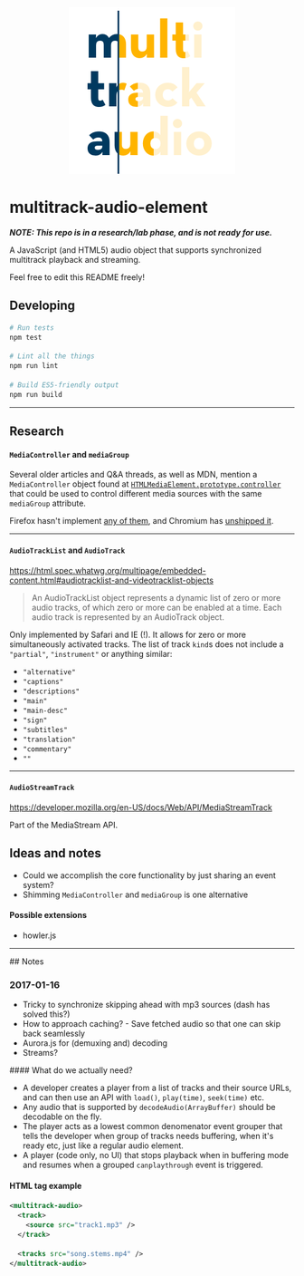 <p align="center">
<img src="multitrack-audio-element-logo.png" width="294" />
</p>

# multitrack-audio-element

***NOTE: This repo is in a research/lab phase, and is not ready for use.***

A JavaScript (and HTML5) audio object that supports synchronized multitrack playback and streaming.

Feel free to edit this README freely!

## Developing

```sh
# Run tests
npm test

# Lint all the things
npm run lint

# Build ES5-friendly output
npm run build
```

-----

## Research

#### `MediaController` and `mediaGroup`

Several older articles and Q&A threads, as well as MDN, mention a `MediaController` object found at [`HTMLMediaElement.prototype.controller`](https://developer.mozilla.org/en-US/docs/Web/API/HTMLMediaElement) that could be used to control different media sources with the same `mediaGroup` attribute.

Firefox hasn't implement [any of them](https://bugzilla.mozilla.org/show_bug.cgi?id=847377), and Chromium has [unshipped it](https://groups.google.com/a/chromium.org/forum/#!topic/blink-dev/MVcoNSPs1UQ).

-----

#### `AudioTrackList` and `AudioTrack`

https://html.spec.whatwg.org/multipage/embedded-content.html#audiotracklist-and-videotracklist-objects

> An AudioTrackList object represents a dynamic list of zero or more audio tracks, of which zero or more can be enabled at a time. Each audio track is represented by an AudioTrack object.

Only implemented by Safari and IE (!). It allows for zero or more simultaneously activated tracks. The list of track `kind`s does not include a `"partial"`, `"instrument"` or anything similar:

* `"alternative"`
* `"captions"`
* `"descriptions"`
* `"main"`
* `"main-desc"`
* `"sign"`
* `"subtitles"`
* `"translation"`
* `"commentary"`
* `""`

-----

#### `AudioStreamTrack`

https://developer.mozilla.org/en-US/docs/Web/API/MediaStreamTrack

Part of the MediaStream API.


## Ideas and notes

* Could we accomplish the core functionality by just sharing an event system?
* Shimming `MediaController` and `mediaGroup` is one alternative

#### Possible extensions

* howler.js

-----

## Notes

### 2017-01-16

* Tricky to synchronize skipping ahead with mp3 sources (dash has solved this?)
* How to approach caching? - Save fetched audio so that one can skip back seamlessly
* Aurora.js for (demuxing and) decoding
* Streams?

#### What do we actually need?

* A developer creates a player from a list of tracks and their source URLs, and can then use an API with `load()`, `play(time)`, `seek(time)` etc.
* Any audio that is supported by `decodeAudio(ArrayBuffer)` should be decodable on the fly.
* The player acts as a lowest common denomenator event grouper that tells the developer when group of tracks needs buffering, when it's ready etc, just like a regular audio element.
* A player (code only, no UI) that stops playback when in buffering mode and resumes when a grouped `canplaythrough` event is triggered.

#### HTML tag example

```xml
<multitrack-audio>
  <track>
    <source src="track1.mp3" />
  </track>

  <tracks src="song.stems.mp4" />
</multitrack-audio>
```
